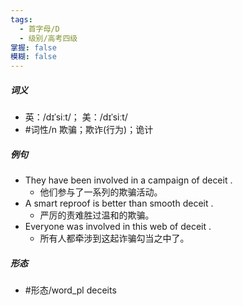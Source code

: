 ```yaml
---
tags:
  - 首字母/D
  - 级别/高考四级
掌握: false
模糊: false
---
```

##### 词义
- 英：/dɪˈsiːt/； 美：/dɪˈsiːt/
- #词性/n  欺骗；欺诈(行为)；诡计
##### 例句
- They have been involved in a campaign of deceit .
	- 他们参与了一系列的欺骗活动。
- A smart reproof is better than smooth deceit .
	- 严厉的责难胜过温和的欺骗。
- Everyone was involved in this web of deceit .
	- 所有人都牵涉到这起诈骗勾当之中了。
##### 形态
- #形态/word_pl deceits
